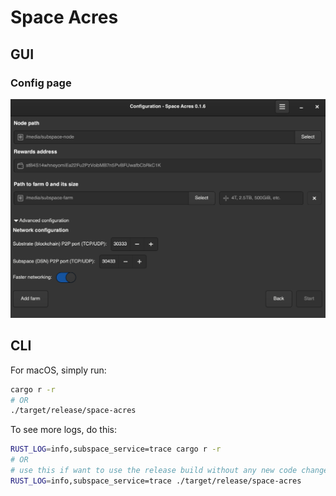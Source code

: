 # Space Acres

## GUI

### Config page

![](../assets/space_acres_config.png)

## CLI

For macOS, simply run:

```sh
cargo r -r
# OR
./target/release/space-acres
```

To see more logs, do this:

```sh
RUST_LOG=info,subspace_service=trace cargo r -r
# OR
# use this if want to use the release build without any new code changes.
RUST_LOG=info,subspace_service=trace ./target/release/space-acres
```
